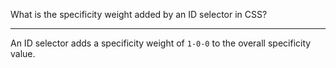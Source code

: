 What is the specificity weight added by an ID selector in CSS?

---

An ID selector adds a specificity weight of `1-0-0` to the overall specificity value.
